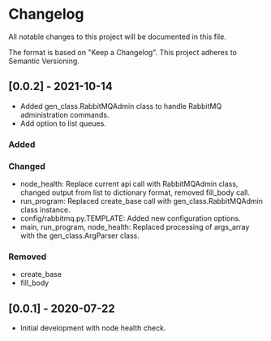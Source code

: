 # Changelog
All notable changes to this project will be documented in this file.

The format is based on "Keep a Changelog".  This project adheres to Semantic Versioning.


## [0.0.2] - 2021-10-14
- Added gen_class.RabbitMQAdmin class to handle RabbitMQ administration commands.
- Add option to list queues.

### Added

### Changed
- node_health: Replace current api call with RabbitMQAdmin class, changed output from list to dictionary format, removed fill_body call.
- run_program: Replaced create_base call with gen_class.RabbitMQAdmin class instance.
- config/rabbitmq.py.TEMPLATE: Added new configuration options.
- main, run_program, node_health: Replaced processing of args_array with the gen_class.ArgParser class.

### Removed
- create_base
- fill_body


## [0.0.1] - 2020-07-22
- Initial development with node health check.


